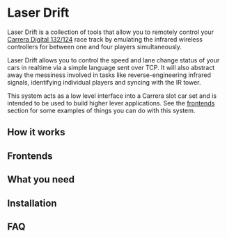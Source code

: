 # Laser Drift

Laser Drift is a collection of tools that allow you to remotely control your [Carrera Digital 132/124](http://www.carrera-toys.com/en/) race track by emulating the infrared wireless controllers for between one and four players simultaneously.

Laser Drift allows you to control the speed and lane change status of your cars in realtime via a simple language sent over TCP. It will also abstract away the messiness involved in tasks like reverse-engineering infrared signals, identifying individual players and syncing with the IR tower.

This system acts as a low level interface into a Carrera slot car set and is intended to be used to build higher lever applications.  See the [frontends](#Frontends) section for some examples of things you can do with this system. 

## How it works

## Frontends

## What you need

## Installation

## FAQ
